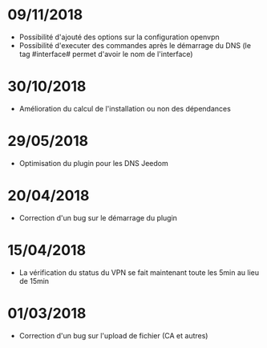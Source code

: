 # 09/11/2018

- Possibilité d'ajouté des options sur la configuration openvpn
- Possibilité d'executer des commandes après le démarrage du DNS (le tag #interface# permet d'avoir le nom de l'interface)

# 30/10/2018

- Amélioration du calcul de l'installation ou non des dépendances

# 29/05/2018

- Optimisation du plugin pour les DNS Jeedom

# 20/04/2018

- Correction d'un bug sur le démarrage du plugin

# 15/04/2018

- La vérification du status du VPN se fait maintenant toute les 5min au lieu de 15min

# 01/03/2018

-   Correction d'un bug sur l'upload de fichier (CA et autres)
